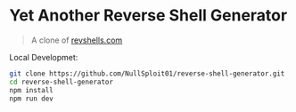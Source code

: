 # Yet Another Reverse Shell Generator

> A clone of [revshells.com](https://www.revshells.com/)

Local Developmet:

```bash
git clone https://github.com/NullSploit01/reverse-shell-generator.git
cd reverse-shell-generator
npm install
npm run dev
```
